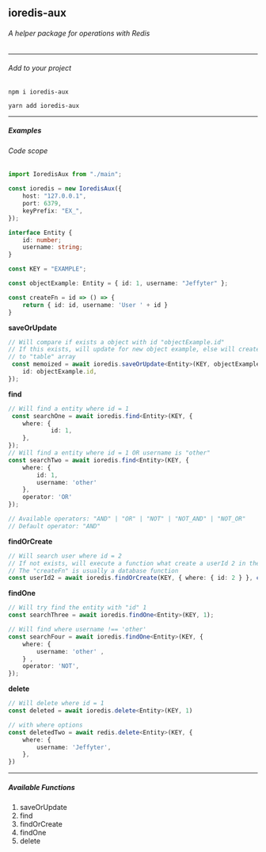 ## ioredis-aux

###### A helper package for operations with Redis
------------



###### Add to your project
`npm i ioredis-aux`

`yarn add ioredis-aux`

------------

##### Examples
###### Code scope
```typescript
import IoredisAux from "./main";

const ioredis = new IoredisAux({
    host: "127.0.0.1",
    port: 6379,
    keyPrefix: "EX_",
});

interface Entity {
    id: number;
    username: string;
}

const KEY = "EXAMPLE";

const objectExample: Entity = { id: 1, username: "Jeffyter" };

const createFn = id => () => {
    return { id: id, username: 'User ' + id }
}
```

**saveOrUpdate**
```typescript
// Will compare if exists a object with id "objectExample.id"
// If this exists, will update for new object example, else will create add the object
// to "table" array
 const memoized = await ioredis.saveOrUpdate<Entity>(KEY, objectExample, {
	id: objectExample.id,
});
```

**find**
```typescript
// Will find a entity where id = 1
 const searchOne = await ioredis.find<Entity>(KEY, {
 	where: {
    		id: 1,
   	},
});
// Will find a entity where id = 1 OR username is "other"
const searchTwo = await ioredis.find<Entity>(KEY, {
	where: {
    	id: 1,
    	username: 'other'
   	},
	operator: 'OR'
});

// Available operators: "AND" | "OR" | "NOT" | "NOT_AND" | "NOT_OR"
// Default operator: "AND"
```

**findOrCreate**
```typescript
// Will search user where id = 2
// If not exists, will execute a function what create a userId 2 in the memory
// The "createFn" is usually a database function
const userId2 = await ioredis.findOrCreate(KEY, { where: { id: 2 } }, createFn(2))
```

**findOne**
```typescript
// Will try find the entity with "id" 1
const searchThree = await ioredis.findOne<Entity>(KEY, 1);

// Will find where username !== 'other'
const searchFour = await ioredis.findOne<Entity>(KEY, { 
	where: {
		username: 'other' ,
	} ,
	operator: 'NOT',
});
```

**delete**
```typescript
// Will delete where id = 1
const deleted = await ioredis.delete<Entity>(KEY, 1)

// with where options
const deletedTwo = await redis.delete<Entity>(KEY, {
	where: {
		username: 'Jeffyter',
	},
})
```
------------


##### Available Functions
1. saveOrUpdate
2. find
3. findOrCreate
4. findOne
5. delete
